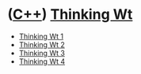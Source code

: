 # ([C++](Cpp.md)) [Thinking Wt](CppThinkingWt.md)

 * [Thinking Wt 1](CppThinkingWt1.md)
 * [Thinking Wt 2](CppThinkingWt2.md)
 * [Thinking Wt 3](CppThinkingWt3.md)
 * [Thinking Wt 4](CppThinkingWt4.md)

